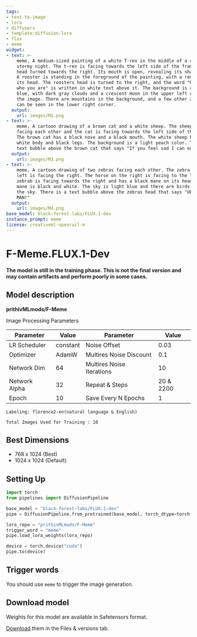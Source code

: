 ```yaml
---
tags:
- text-to-image
- lora
- diffusers
- template:diffusion-lora
- flux
- meme
widget:
- text: >-
    meme, A medium-sized painting of a white T-rex in the middle of a dark,
    stormy night. The t-rex is facing towards the left side of the frame, its
    head turned towards the right. Its mouth is open, revealing its sharp teeth.
    A rooster is standing in the foreground of the painting, with a red cap on
    its head. The roosters head is turned to the right, and the word "Remember
    who you are" is written in white text above it. The background is a deep
    blue, with dark gray clouds and a crescent moon in the upper left corner of
    the image. There are mountains in the background, and a few other animals
    can be seen in the lower right corner.
  output:
    url: images/M1.png
- text: >-
    meme, A cartoon drawing of a brown cat and a white sheep. The sheep is
    facing each other and the cat is facing towards the left side of the image.
    The brown cat has a black nose and a black mouth. The white sheep has a
    white body and black legs. The background is a light peach color. There is a
    text bubble above the brown cat that says "If you feel sad I can eat you".
  output:
    url: images/M3.png
- text: >-
    meme, A cartoon drawing of two zebras facing each other. The zebra on the
    left is facing the right. The horse on the right is facing to the left. The
    zebrab is facing towards the right and has a black mane on its head. The
    mane is black and white. The sky is light blue and there are birds flying in
    the sky. There is a text bubble above the zebras head that says "UPGRADE
    MAN!"
  output:
    url: images/M4.png
base_model: black-forest-labs/FLUX.1-dev
instance_prompt: meme
license: creativeml-openrail-m
---
```

# F-Meme.FLUX.1-Dev

<Gallery />

**The model is still in the training phase. This is not the final version and may contain artifacts and perform poorly in some cases.**

## Model description 

**prithivMLmods/F-Meme**

Image Processing Parameters 

| Parameter                 | Value  | Parameter                 | Value  |
|---------------------------|--------|---------------------------|--------|
| LR Scheduler              | constant | Noise Offset              | 0.03   |
| Optimizer                 | AdamW  | Multires Noise Discount   | 0.1    |
| Network Dim               | 64     | Multires Noise Iterations | 10     |
| Network Alpha             | 32     | Repeat & Steps           | 20 & 2200 |
| Epoch                     | 10   | Save Every N Epochs       | 1     |

    Labeling: florence2-en(natural language & English)
    
    Total Images Used for Training : 10

## Best Dimensions

- 768 x 1024 (Best)
- 1024 x 1024 (Default)
    
## Setting Up
```python
import torch
from pipelines import DiffusionPipeline

base_model = "black-forest-labs/FLUX.1-dev"
pipe = DiffusionPipeline.from_pretrained(base_model, torch_dtype=torch.bfloat16)

lora_repo = "prithivMLmods/F-Meme"
trigger_word = "meme"  
pipe.load_lora_weights(lora_repo)

device = torch.device("cuda")
pipe.to(device)
```
## Trigger words

You should use `meme` to trigger the image generation.

## Download model

Weights for this model are available in Safetensors format.

[Download](/prithivMLmods/F-Meme/tree/main) them in the Files & versions tab.
